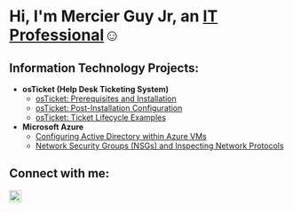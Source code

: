 <h1>Hi, I'm Mercier Guy Jr, an <a href="https://www.linkedin.com/in/mercier-g-a94319101/">IT Professional</a>☺</h1>

<h2> Information Technology Projects:</h2>

- <b>osTicket (Help Desk Ticketing System)</b>
  - [osTicket: Prerequisites and Installation](https://github.com/mercierguy913/osticket-prereqs)
  - [osTicket: Post-Installation Configuration](https://github.com/mercierguy913/Post-Install-Configuration)
  - [osTicket: Ticket Lifecycle Examples](https://github.com/mercierguy913/Ticket-Lifecycle-Examples)
- <b>Microsoft Azure</b>
  - [Configuring Active Directory within Azure VMs](https://github.com/mercierguy913/Config-AD)
  - [Network Security Groups (NSGs) and Inspecting Network Protocols](https://github.com/mercierguy913/Network-Sec-Groups)
  
<h2> Connect with me:</h2>

[<img align="left" alt="Josh | LinkedIn" width="22px" src="https://cdn.jsdelivr.net/npm/simple-icons@v3/icons/linkedin.svg" />][linkedin]

[linkedin]: https://www.linkedin.com/in/mercier-g-a94319101/
